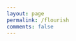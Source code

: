 ```yaml
---
layout: page
permalink: /flourish
comments: false
---
```

<html>
<!--
<head>
  <title>숭가</title>
  <meta charset="utf-8">
  <link rel="stylesheet" href="stylee.css">
  <script src="javascript.js"></script>
  <style>
    body {
      margin: 0;
    }
    a {
      color: green;
      text-decoration: none;
    }
    h1 {
      font-size: 45px;
      text-align: center;
      border-bottom: 1px solid gray;
      margin: 0;
      padding: 20px;
    }
    ol {
      border-right: 1px solid gray;
      width: 100px;
      margin: 0;
      padding: 20px;
    }
    ul {
      display: none;
    }
    #grid {
      display: grid;
      grid-template-columns: 150px 1fr;
    }
    #grid ol{
      padding-left: 33px;
    }
    #article {
      padding-left:25px;
    }
    @media(max-width: 800px){
      #grid {
        display: block;
      }
      ol{
        border-right: none;
        margin: auto;
      }
      h1{
        border-bottom: none;
      }
    }
  </style>
</head>

<body>

<div class="container">
  <header class="logo">
    <img src="https://user-images.githubusercontent.com/61774575/95163201-34411c00-075c-11eb-9987-d6301acb4dab.png" alt="Weegle logo" />
  </header>
  <form class="searchbar">
    <input type="text">
    <img class="glass" src="https://upload.wikimedia.org/wikipedia/commons/5/55/Magnifying_glass_icon.svg" alt="Magnifying_glass_icon" />
    <img class="keyboard" src="https://icons-for-free.com/download-icon-bxs+keyboard-1325051967677276380_512.png" alt="Keyboard icon" />
    <img class="mic" src="https://brandeps.com/icon-download/M/Mic-icon-vector-09.svg" alt="microphone icon" />
  </form>
  <div class="buttons">
    <span>Weegle 검색</span>
    <span>I'm feeling Lucky</span>
  </div>
  <div class="provided">
    <span>Weegle 제공 서비스 : </span>
    <a href="">English</a>
  </div>

  <div class="container2">
    <div class="colorBox">
      <span>#709fb0</span>
    </div>
    <div class="buttons2">
      <button class="heart" type="button">
        <img src="https://www.rawshorts.com/freeicons/wp-content/uploads/2017/01/black_webpict35_1484337166-1.png" alt="heart icon" />
        <span>451</span>
      </button>
      <div class="uploaded">
        <span>3days</span>
      </div>
    </div>
  </div>
</div>

<script>
document.write("hello");
document.write(1+1);
</script>

<input type="button" value="hi" onclick="alert('hi')">
<input type="text" onchange="alert('changed')">
<input type="text" onkeydown="alert('key down')">

<input class="night-mode" id="night-mode-off" type="button" value="night-mode" onclick="pushNightMode(this)"

<br><br><br>

<a href="#night-mode-off">link1</a>
<a href="#night-mode-off">link2</a>
<a href="#night-mode-off">link3</a>

<h1>WEB</h1>
<div id="grid">
  <ol>
    <li><a href="#html">html</a></li>
    <li>CCS</li>
    <li>JavaScript</li>
  </ol>
  <ul>
    <li>egoing</li>
    <li>GeonYang</li>
    <li>conpages</li>
  </ul>
  <div id="article">
    <h2 id="html">HTML</h2>
    <p>
      <a href="https://www.w3.org/TR/html5/" target="_blank" title="html5 specification">
      Hypertext Markup Language (HTML)</a> is the standard markup language for
      <strong>creating <u>web</u> pages</strong> and web applications.Web browsers
      receive HTML documents from a web server or from local storage and render them
      into multimedia web pages. HTML describes the structure of a web page
      semantically and originally included cues for the appearance of the document.
    </p>
    <p style="margin-top:25px">
      HTML elements are the building blocks of HTML pages.
      With HTML constructs, images and other objects, such as interactive forms, may
      be embedded into the rendered page. It provides a means to create structured
      documents by denoting structural semantics for text such as headings,
      paragraphs, lists, links, quotes and other items. HTML elements are delineated
      by tags, written using angle brackets.
    </p>
  </div>
</div>

<img src="./1566380878324_63f4d072e761feefae8ad35df1a670ab.gif"
width="50%"> -->
<div class="flourish-embed flourish-bar-chart-race" data-src="visualisation/4907316"><script src="https://public.flourish.studio/resources/embed.js"></script></div>

<!-- <iframe width="560" height="315" src="https://www.youtube.com/embed/7T7r_oSp0SE" frameborder="0" allow="accelerometer; autoplay; clipboard-write; encrypted-media; gyroscope; picture-in-picture" allowfullscreen></iframe>
</body>

<div id="disqus_thread"></div>
<script>
    /**
    *  RECOMMENDED CONFIGURATION VARIABLES: EDIT AND UNCOMMENT THE SECTION BELOW TO INSERT DYNAMIC VALUES FROM YOUR PLATFORM OR CMS.
    *  LEARN WHY DEFINING THESE VARIABLES IS IMPORTANT: https://disqus.com/admin/universalcode/#configuration-variables    */
    /*
    var disqus_config = function () {
    this.page.url = PAGE_URL;  // Replace PAGE_URL with your page's canonical URL variable
    this.page.identifier = PAGE_IDENTIFIER; // Replace PAGE_IDENTIFIER with your page's unique identifier variable
    };
    */
    (function() { // DON'T EDIT BELOW THIS LINE
    var d = document, s = d.createElement('script');
    s.src = 'https://https-111geon-github-io.disqus.com/embed.js';
    s.setAttribute('data-timestamp', +new Date());
    (d.head || d.body).appendChild(s);
    })();
</script>
<noscript>Please enable JavaScript to view the <a href="https://disqus.com/?ref_noscript">comments powered by Disqus.</a></noscript> -->

</html>
